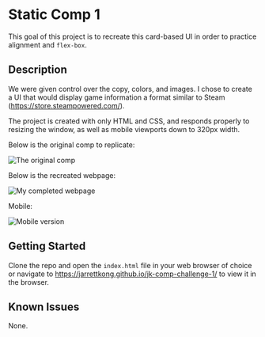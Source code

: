 # Static Comp 1
This goal of this project is to recreate this card-based UI in order to practice alignment and `flex-box`.

## Description
We were given control over the copy, colors, and images. I chose to create a UI that would display game information a format similar to Steam (https://store.steampowered.com/).

The project is created with only HTML and CSS, and responds properly to resizing the window, as well as mobile viewports down to 320px width.

Below is the original comp to replicate:

![The original comp](http://frontend.turing.io/assets/images/static-comp-challenge-2.jpg)

Below is the recreated webpage:

![My completed webpage](https://i.imgur.com/dDQdppu.jpg)

Mobile:

![Mobile version](https://i.imgur.com/wEJvllf.png)

## Getting Started

Clone the repo and open the ```index.html``` file in your web browser of choice or navigate to https://jarrettkong.github.io/jk-comp-challenge-1/ to view it in the browser.

## Known Issues

None.
